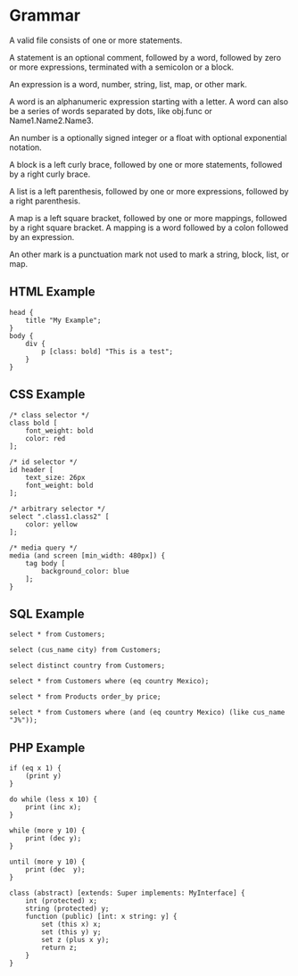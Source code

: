 # Grammar

A valid file consists of one or more statements.

A statement is an optional comment, followed by a word, followed by zero or more
expressions, terminated with a semicolon or a block.

An expression is a word, number, string, list, map, or other mark.

A word is an alphanumeric expression starting with a letter. A word can also be
a series of words separated by dots, like obj.func or Name1.Name2.Name3.

An number is a optionally signed integer or a float with optional exponential
notation.

A block is a left curly brace, followed by one or more statements, followed by a
right curly brace.

A list is a left parenthesis, followed by one or more expressions, followed by a
right parenthesis.

A map is a left square bracket, followed by one or more mappings, followed by a
right square bracket. A mapping is a word followed by a colon followed by an
expression.

An other mark is a punctuation mark not used to mark a string, block, list, or
map.

## HTML Example

```
head {
    title "My Example";
}
body {
    div {
        p [class: bold] "This is a test";
    }
}
```

## CSS Example

```
/* class selector */
class bold [
    font_weight: bold
    color: red
];

/* id selector */
id header [
    text_size: 26px
    font_weight: bold
];

/* arbitrary selector */
select ".class1.class2" [
    color: yellow
];

/* media query */
media (and screen [min_width: 480px]) {
    tag body [
        background_color: blue
    ];
}
```

## SQL Example

```
select * from Customers;

select (cus_name city) from Customers;

select distinct country from Customers;

select * from Customers where (eq country Mexico);

select * from Products order_by price;

select * from Customers where (and (eq country Mexico) (like cus_name "J%"));
```

## PHP Example

```
if (eq x 1) {
    (print y)
}

do while (less x 10) {
    print (inc x);
}

while (more y 10) {
    print (dec y);
}

until (more y 10) {
    print (dec  y);
}

class (abstract) [extends: Super implements: MyInterface] {
    int (protected) x;
    string (protected) y;
    function (public) [int: x string: y] {
        set (this x) x;
        set (this y) y;
        set z (plus x y);
        return z;
    }
}
```
